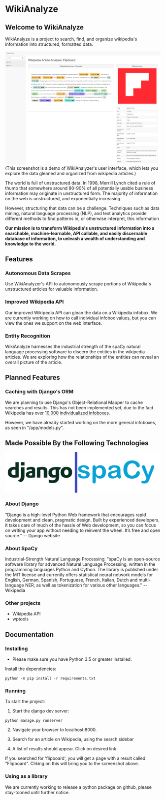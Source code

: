 # WikiAnalyze

## Welcome to WikiAnalyze
WikiAnalyze is a project to search, find, and organize wikipedia's information into structured, formatted data.

![screenshot1](screenshot1.png)
(This screenshot is a demo of WikiAnalyzer's user interface, which lets you explore the data gleaned and organized from wikipedia articles.)  


The world is full of unstructured data. In 1998, Merrill Lynch cited a rule of thumb that somewhere around 80-90% of all potentially usable business information may originate in unstructured form. The majority of information on the web is unstructured, and exponentially increasing.

However, structuring that data can be a challenge. Techniques such as data mining, natural language processing (NLP), and text analytics provide different methods to find patterns in, or otherwise interpret, this information

**Our mission is to transform Wikipedia's unstructured information into a searchable, machine-learnable, API callable, and easily discernable database of information, to unleash a wealth of understanding and knowledge to the world.**


## Features
### Autonomous Data Scrapes 
Use WikiAnalyzer's API to autonomously scrape portions of Wikipedia's unstructured articles for valuable information. 
### Improved Wikipedia API
Our improved Wikipedia API can glean the data on a Wikipedia infobox. We are currently working on how to call individual infobox values, but you can view the ones we support on the web interface.
### Entity Recognition
WikiAnalyze harnesses the industrial strength of the spaCy natural language processing software to discern the entities in the wikipedia articles. We are exploring how the relationships of the entities can reveal an overall picture of the article. 

## Planned Features
### Caching with Django's ORM
We are planning to use Django's Object-Relational Mapper to cache searches and results. This has not been implemented yet, due to the fact Wikipedia has over [10,000 individualized infoboxes](https://en.wikipedia.org/wiki/Wikipedia:List_of_infoboxes). 

However, we have already started working on the more general infoboxes, as seen in "/app/models.py".


## Made Possible By the Following Technologies
![django and spaCy logos](django_and_spaCy_logos.png)

### About Django 
"Django is a high-level Python Web framework that encourages rapid development and clean, pragmatic design. Built by experienced developers, it takes care of much of the hassle of Web development, so you can focus on writing your app without needing to reinvent the wheel. It’s free and open source."
-- Django website

### About SpaCy
Industrial-Strength Natural Language Processing. "spaCy is an open-source software library for advanced Natural Language Processing, written in the programming languages Python and Cython. The library is published under the MIT license and currently offers statistical neural network models for English, German, Spanish, Portuguese, French, Italian, Dutch and multi-language NER, as well as tokenization for various other languages." --Wikipedia
### Other projects
- Wikipedia API
- wptools

## Documentation
### Installing
- Please make sure you have Python 3.5 or greater installed.

Install the dependencies:
```shell
python -m pip install -r requirements.txt 
```

### Running
To start the project:

1. Start the django dev server:
```shell
python manage.py runserver
```

2. Navigate your browser to localhost:8000. 

3. Search for an article on Wikipedia, using the search sidebar

4. A list of results should appear. Click on desired link.

If you searched for 'flipboard', you will get a page with a result called "Flipboard". Cliking on this will bring you to the screenshot above.


### Using as a library
We are currently working to release a python package on github, please stay-tooned until further notice.
